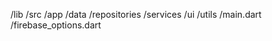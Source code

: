 /lib
  /src
    /app
    /data
    /repositories
    /services
    /ui
    /utils
  /main.dart
  /firebase_options.dart
